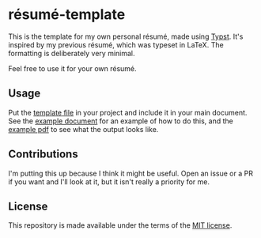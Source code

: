 # résumé-template

This is the template for my own personal résumé, made using [Typst](https://typst.app). It's inspired by my previous résumé, which was typeset in LaTeX. The formatting is deliberately very minimal.

Feel free to use it for your own résumé.

## Usage

Put the [template file](./template.typ) in your project and include it in your main document. See the [example document](./example.typ) for an example of how to do this, and the [example pdf](./example.pdf) to see what the output looks like.

## Contributions

I'm putting this up because I think it might be useful. Open an issue or a PR if you want and I'll look at it, but it isn't really a priority for me.

## License

This repository is made available under the terms of the [MIT license](./LICENSE).